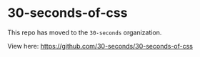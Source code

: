 # 30-seconds-of-css

This repo has moved to the `30-seconds` organization. 

View here: https://github.com/30-seconds/30-seconds-of-css
